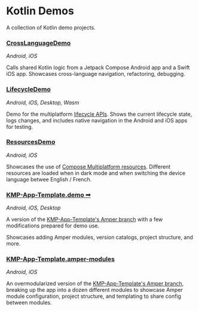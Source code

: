 # Kotlin Demos

A collection of Kotlin demo projects.


### [CrossLanguageDemo](./CrossLanguageDemo)

*Android, iOS*

Calls shared Kotlin logic from a Jetpack Compose Android app and a Swift iOS app. Showcases cross-language navigation, refactoring, debugging.

### [LifecycleDemo](./LifecycleDemo)

*Android, iOS, Desktop, Wasm*

Demo for the multiplatform [lifecycle APIs](https://www.jetbrains.com/help/kotlin-multiplatform-dev/compose-lifecycle.html). Shows the current lifecycle state, logs changes, and includes native navigation in the Android and iOS apps for testing.

### [ResourcesDemo](./ResourcesDemo)

*Android, iOS*

Showcases the use of [Compose Multiplatform resources](https://www.jetbrains.com/help/kotlin-multiplatform-dev/compose-images-resources.html). Different resources are loaded when in dark mode and when switching the device language betwee English / French.

### [KMP-App-Template.demo ➟](https://github.com/zsmb13/KMP-App-Template/tree/demo)

*Android, iOS, Desktop*

A version of the [KMP-App-Template's Amper branch](https://github.com/Kotlin/KMP-App-Template/tree/amper) with a few modifications prepared for demo use.

Showcases adding Amper modules, version catalogs, project structure, and more.

### [KMP-App-Template.amper-modules](https://github.com/zsmb13/KMP-App-Template/tree/amper-modules)

*Android, iOS*

An overmodularized version of the [KMP-App-Template's Amper branch](https://github.com/Kotlin/KMP-App-Template/tree/amper), breaking up the app into a dozen different modules to showcase Amper module configuration, project structure, and templating to share config between modules.
